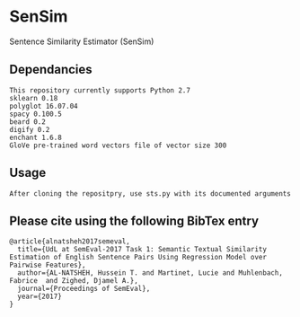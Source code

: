 # SenSim

Sentence Similarity Estimator (SenSim)

Dependancies
------------
	This repository currently supports Python 2.7
	sklearn 0.18
	polyglot 16.07.04
	spacy 0.100.5
	beard 0.2
	digify 0.2
	enchant 1.6.8
	GloVe pre-trained word vectors file of vector size 300

Usage
-----
	After cloning the repositpry, use sts.py with its documented arguments

Please cite using the following BibTex entry
--------------------------------------------

```
@article{alnatsheh2017semeval,
  title={UdL at SemEval-2017 Task 1: Semantic Textual Similarity Estimation of English Sentence Pairs Using Regression Model over Pairwise Features},
  author={AL-NATSHEH, Hussein T. and Martinet, Lucie and Muhlenbach, Fabrice  and Zighed, Djamel A.},
  journal={Proceedings of SemEval},
  year={2017}
}

```